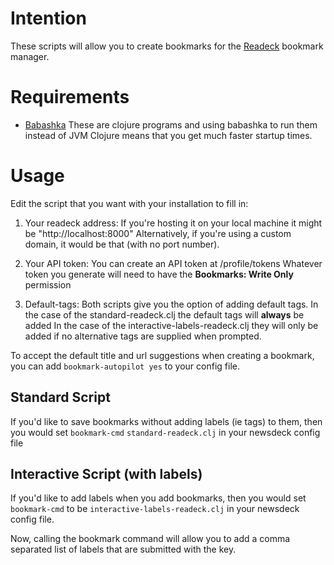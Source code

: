 # Intention
These scripts will allow you to create bookmarks for the [Readeck](https://readeck.org/en/) bookmark manager.

# Requirements
- [Babashka](https://github.com/babashka/babashka#installation)
  These are clojure programs and using babashka to run them instead of JVM Clojure means that you get much faster startup times.

# Usage
Edit the script that you want with your installation to fill in:

1) Your readeck address: If you're hosting it on your local machine it might be "http://localhost:8000"
   Alternatively, if you're using a custom domain, it would be that (with no port number).

2) Your API token: You can create an API token at <your-readeck-address>/profile/tokens
   Whatever token you generate will need to have the **Bookmarks: Write Only** permission

3) Default-tags: Both scripts give you the option of adding default tags.
   In the case of the standard-readeck.clj the default tags will **always** be added
   In the case of the interactive-labels-readeck.clj they will only be added if no alternative tags are supplied when prompted.

To accept the default title and url suggestions when creating a bookmark, you can add
`bookmark-autopilot yes` to your config file.


## Standard Script
If you'd like to save bookmarks without adding labels (ie tags) to them, then
you would set
`bookmark-cmd` `standard-readeck.clj` in your newsdeck config file


## Interactive Script (with labels)
If you'd like to add labels when you add bookmarks, then you would set
`bookmark-cmd` to be `interactive-labels-readeck.clj` in your newsdeck config file.

Now, calling the bookmark command will allow you to add a comma separated list of labels
that are submitted with the <Return> key.
